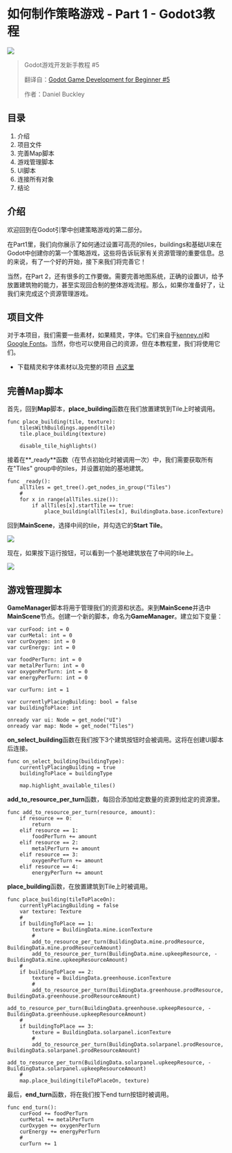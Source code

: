 # 如何制作策略游戏 - Part 1 - Godot3教程

![](https://www.colorgamer.com/usr/uploads/2020/08/3813418922.png)

> Godot游戏开发新手教程 #5
>
> 翻译自：[Godot Game Development for Beginner #5](https://godottutorials.pro/godot-strategy-game-tutorial-part-2/)
>
> 作者：Daniel Buckley



## 目录

1. 介绍
2. 项目文件
3. 完善Map脚本
4. 游戏管理脚本
5. UI脚本
6. 连接所有对象
7. 结论



## 介绍

欢迎回到在Godot引擎中创建策略游戏的第二部分。

在Part1里，我们向你展示了如何通过设置可高亮的tiles，buildings和基础UI来在Godot中创建你的第一个策略游戏，这些将告诉玩家有关资源管理的重要信息。总的来说，有了一个好的开始，接下来我们将完善它！

当然，在Part 2，还有很多的工作要做。需要完善地图系统，正确的设置UI，给予放置建筑物的能力，甚至实现回合制的整体游戏流程。那么，如果你准备好了，让我们来完成这个资源管理游戏。



## 项目文件

对于本项目，我们需要一些素材，如果精灵，字体。它们来自于[kenney.nl](https://kenney.nl/)和[Google Fonts](https://fonts.google.com/)。当然，你也可以使用自己的资源，但在本教程里，我们将使用它们。

- 下载精灵和字体素材以及完整的项目 [点这里](https://godottutorials.pro/godot-strategy-game-tutorial/)



## 完善Map脚本

首先，回到**Map**脚本，**place_building**函数在我们放置建筑到Tile上时被调用。

```
func place_building(tile, texture):
	tilesWithBuildings.append(tile)
	tile.place_building(texture)
	
	disable_tile_highlights()
```

接着在**_ready**函数（在节点初始化时被调用一次）中，我们需要获取所有在"Tiles" group中的tiles，并设置初始的基地建筑。

```
func _ready():
	allTiles = get_tree().get_nodes_in_group("Tiles")
	#
	for x in range(allTiles.size()):
		if allTiles[x].startTile == true:
			place_building(allTiles[x], BuildingData.base.iconTexture)
```

回到**MainScene**，选择中间的tile，并勾选它的**Start Tile**。

![](https://www.colorgamer.com/usr/uploads/2020/09/3588554278.png)

现在，如果按下运行按钮，可以看到一个基地建筑放在了中间的tile上。

![](https://www.colorgamer.com/usr/uploads/2020/09/2519048078.png)



## 游戏管理脚本

**GameManager**脚本将用于管理我们的资源和状态。来到**MainScene**并选中**MainScene**节点。创建一个新的脚本，命名为**GameManager**。建立如下变量：

```
var curFood: int = 0
var curMetal: int = 0
var curOxygen: int = 0
var curEnergy: int = 0

var foodPerTurn: int = 0
var metalPerTurn: int = 0
var oxygenPerTurn: int = 0
var energyPerTurn: int = 0

var curTurn: int = 1

var currentlyPlacingBuilding: bool = false
var buildingToPlace: int

onready var ui: Node = get_node("UI")
onready var map: Node = get_node("Tiles")
```

**on_select_building**函数在我们按下3个建筑按钮时会被调用。这将在创建UI脚本后连接。

```
func on_select_building(buildingType):
	currentlyPlacingBuilding = true
	buildingToPlace = buildingType
	
	map.highlight_available_tiles()
```

**add_to_resource_per_turn**函数，每回合添加给定数量的资源到给定的资源里。

```
func add_to_resource_per_turn(resource, amount):
	if resource == 0:
		return
	elif resource == 1:
		foodPerTurn += amount
	elif resource == 2:
		metalPerTurn += amount
	elif resource == 3:
		oxygenPerTurn += amount
	elif resource == 4:
		energyPerTurn += amount
```

**place_building**函数，在放置建筑到Tile上时被调用。

```
func place_building(tileToPlaceOn):
	currentlyPlacingBuilding = false
	var texture: Texture
	#
	if buildingToPlace == 1:
		texture = BuildingData.mine.iconTexture
		#
		add_to_resource_per_turn(BuildingData.mine.prodResource, BuildingData.mine.prodResourceAmount)
		add_to_resource_per_turn(BuildingData.mine.upkeepResource, -BuildingData.mine.upkeepResourceAmount)
	#
	if buildingToPlace == 2:
		texture = BuildingData.greenhouse.iconTexture
		#
		add_to_resource_per_turn(BuildingData.greenhouse.prodResource, BuildingData.greenhouse.prodResourceAmount)
		add_to_resource_per_turn(BuildingData.greenhouse.upkeepResource, -BuildingData.greenhouse.upkeepResourceAmount)
	#
	if buildingToPlace == 3:
		texture = BuildingData.solarpanel.iconTexture
		#
		add_to_resource_per_turn(BuildingData.solarpanel.prodResource, BuildingData.solarpanel.prodResourceAmount)
		add_to_resource_per_turn(BuildingData.solarpanel.upkeepResource, -BuildingData.solarpanel.upkeepResourceAmount)
	#
	map.place_building(tileToPlaceOn, texture)
```

最后，**end_turn**函数，将在我们按下end turn按钮时被调用。

```
func end_turn():
	curFood += foodPerTurn
	curMetal += metalPerTurn
	curOxygen += oxygenPerTurn
	curEnergy += energyPerTurn
	#
	curTurn += 1
```

